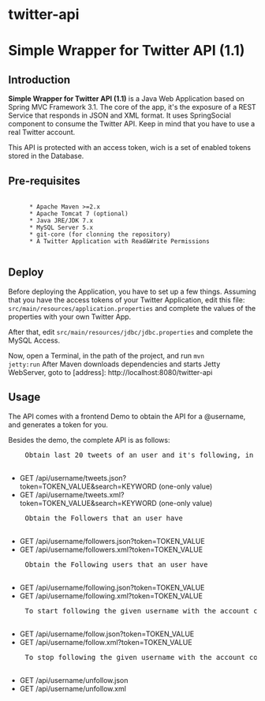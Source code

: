 twitter-api
===========

Simple Wrapper for Twitter API (1.1)
=============

Introduction
------------

<b>Simple Wrapper for Twitter API (1.1)</b> is a Java Web Application based on Spring MVC Framework 3.1.
The core of the app, it's the exposure of a REST Service that responds in JSON and XML format.
It uses SpringSocial component to consume the Twitter API.
Keep in mind that you have to use a real Twitter account.

This API is protected with an access token, wich is a set of enabled tokens stored in the Database.

Pre-requisites
--------------

<pre>
  <code>
      * Apache Maven >=2.x
      * Apache Tomcat 7 (optional)
      * Java JRE/JDK 7.x
      * MySQL Server 5.x
      * git-core (for clonning the repository)
      * A Twitter Application with Read&Write Permissions
   </code>
</pre> 

Deploy
------
Before deploying the Application, you have to set up a few things.
Assuming that you have the access tokens of your Twitter Application, edit this file:
<code>src/main/resources/application.properties</code> and complete the values of the properties with your own Twitter App.

After that, edit <code>src/main/resources/jdbc/jdbc.properties</code> and complete the MySQL Access. 

Now, open a Terminal, in the path of the project, and run <code>mvn jetty:run</code>
After Maven downloads dependencies and starts Jetty WebServer, goto to [address]: http://localhost:8080/twitter-api

Usage
------

The API comes with a frontend Demo to obtain the API for a @username, and generates a token for you.

Besides the demo, the complete API is as follows:

  <pre>
    Obtain last 20 tweets of an user and it's following, in JSON/XML format
  </pre>
  * GET /api/username/tweets.json?token=TOKEN_VALUE&search=KEYWORD (one-only value)
  * GET /api/username/tweets.xml?token=TOKEN_VALUE&search=KEYWORD (one-only value)

  <pre>
    Obtain the Followers that an user have
  </pre>
  * GET /api/username/followers.json?token=TOKEN_VALUE
  * GET /api/username/followers.xml?token=TOKEN_VALUE
  
  <pre>
    Obtain the Following users that an user have
  </pre>
  * GET /api/username/following.json?token=TOKEN_VALUE
  * GET /api/username/following.xml?token=TOKEN_VALUE
  
  <pre>
    To start following the given username with the account configured in the API
  </pre>
  * GET /api/username/follow.json?token=TOKEN_VALUE
  * GET /api/username/follow.xml?token=TOKEN_VALUE
  
  <pre>
    To stop following the given username with the account configured in the API
  </pre>
  * GET /api/username/unfollow.json
  * GET /api/username/unfollow.xml